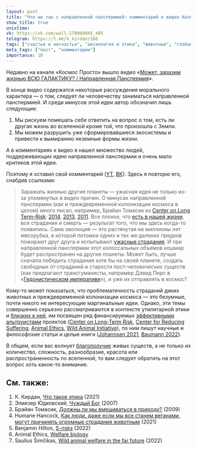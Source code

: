 ```yaml
---
layout: post
title: "Что не так с направленной панспермией: комментарий к видео Космос Просто"
show_title: true
unixtime: 
vk: https://vk.com/wall-178968945_485
telegram: https://t.me/k_kirdan/166
tags: ["счастье и несчастье", "аксиология и этика", "животные", "глобальные риски"]
meta_tags: ["пост", "комментарии"]
importance: 10
---
```

Недавно на канале «Космос Просто» вышло видео «[Может, заразим жизнью ВСЮ ГАЛАКТИКУ? / Направленная Панспермия](https://www.youtube.com/watch?v=Q_TbNEW9uCw)».

В конце видео содержатся некоторые рассуждения морального характера — о том, следует ли человечеству заниматься направленной панспермией. И среди минусов этой идеи автор обозначил лишь следующие:
1. Мы рискуем помешать себе ответить на вопрос о том, есть ли другая жизнь во вселенной кроме той, что произошла с Земли.
2. Мы можем разрушить уже сформировавшиеся экосистемы и привести к вымиранию неземные формы жизни.  

А в комментариях к видео я нашел множество людей, поддерживающих идею направленной панспермии и очень мало критиков этой идеи.

Поэтому я оставил свой комментарий ([YT](https://www.youtube.com/watch?v=Q_TbNEW9uCw&lc=Ugxy16WJJK9Twv_s_q54AaABAg), [ВК](https://vk.com/wall-142758151_12914?reply=13044)). Здесь я повторю его, снабдив ссылками:

> Заражать жизнью другие планеты — ужасная идея не только из-за упомянутых в видео причин. О минусах направленной панспермии (как и преждевременной колонизации космоса в целом) много писал, например, Брайан Томасик из [Center on Long Term-Risk](https://longtermrisk.org/): [2014](https://vk.com/wall-199052526_222), [2013](https://reducing-suffering.org/omelas-and-space-colonization/), [2011](https://longtermrisk.org/risks-of-astronomical-future-suffering/). Все плохое, что [есть в нашей жизни](https://vk.com/wall-199052526_141), все страдания и смерть — результат того, что мы здесь когда-то появились. Сама эволюция — это растянутая на миллионы лет мясорубка, в которой потомки одних и тех же далеких предков пожирают друг друга и испытывают [ужасные страдания](https://www.animal-ethics.org/wild-animal-suffering-section/). И при направленной панспермии этот колоссальных объемов кошмар будет распространен на другие планеты. Может быть, лучше сначала победить страдания хотя бы на своей планете, создать свободных от страданий и старости пост-человеческих существ (как предлагают трансгуманисты, например Дэвид Пирс в «[Гедонистическом императиве](https://vk.com/wall-199052526_89)»), и уже их отправлять в космос?

Кому-то может показаться, что проблематичность страданий диких животных и преждевременной колонизации космоса — это безумные, почти никого не интересующие маргинальные идеи. Однако, эти темы совершенно серьезно рассматриваются в контексте утилитарной этики и [близких к ней](https://vk.com/wall-199052526_414), им посвящен ряд финансируемых [эффективными альтруистами](https://vk.com/wall-199052526_78) проектов ([Center on Long-Term Risk](https://longtermrisk.org/), [Center for Reducing Suffering](https://centerforreducingsuffering.org/), [Animal Ethics](https://www.animal-ethics.org/), [Wild Animal Initiative](https://www.wildanimalinitiative.org/)), по ним пишут научные и философские статьи и целые книги ([Johannsen 2021](https://www.routledge.com/Wild-Animal-Ethics-The-Moral-and-Political-Problem-of-Wild-Animal-Suffering/Johannsen/p/book/9780367275709), [Baumann 2022](https://centerforreducingsuffering.org/wp-content/uploads/2022/10/Avoiding_The_Worst_final.pdf)).

В общем, если вас волнует [благополучие](https://plato.stanford.edu/entries/well-being/) живых существ, а не только их количество, сложность, разнообразие, красота или распространенность по вселенной, то вам следует обратить на этот вопрос хоть какое-то внимание.

## См. также:

1. К. Кирдан, [Что такое этика](301RS) (2021)
2. Элиезер Юдковский, [Чуждый Бог](https://lesswrong.ru/428) (2007)
3. Брайан Томасик, [Должны ли мы вмешиваться в природу?](https://vk.com/wall-199052526_67) (2009)
4. Humane Hancock, [Как люди, даже если мы все станем веганами, могут причинять огромные страдания животным](https://vk.com/wall-199052526_316) (2021)
5. Benjamin Hilton, [S-risks](https://80000hours.org/problem-profiles/s-risks/) (2022)
6. Animal Ethics, [Welfare biology](https://www.animal-ethics.org/introduction-to-welfare-biology/)
7. Saulius Šimčikas, [Wild animal welfare in the far future](https://forum.effectivealtruism.org/posts/MKmowJNCeJCaitK3x/wild-animal-welfare-in-the-far-future) (2022)